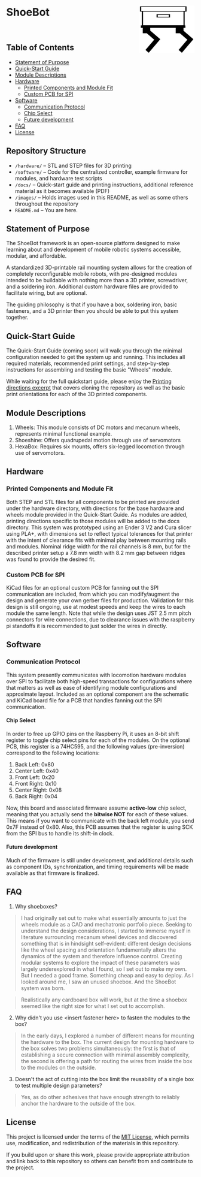 
# ShoeBot <img src="images/Logo.png" alt="ShoeBot Logo" width="150" align = "right"/>

&nbsp;
&nbsp;

## Table of Contents
- [Statement of Purpose](#statement-of-purpose)
- [Quick-Start Guide](#quick-start-guide)
- [Module Descriptions](#module-descriptions)
- [Hardware](#hardware)
  - [Printed Components and Module Fit](#printed-components-and-module-fit)
  - [Custom PCB for SPI](#custom-pcb-for-spi)
- [Software](#software)
  - [Communication Protocol](#communication-protocol)
  - [Chip Select](#chip-select)
  - [Future development](#future-development)
- [FAQ](#faq)
- [License](#license)

## Repository Structure
- `/hardware/` – STL and STEP files for 3D printing
- `/software/` – Code for the centralized controller, example firmware for modules, and hardware test scripts
- `/docs/` – Quick-start guide and printing instructions, additional reference material as it becomes available (PDF)
- `/images/` – Holds images used in this README, as well as some others throughout the repository
- `README.md` – You are here.

## Statement of Purpose
The ShoeBot framework is an open-source platform designed to make learning about and development of mobile robotic
systems accessible, modular, and affordable. 

A standardized 3D-printable rail mounting system allows for the creation of completely reconfigurable mobile robots,
with pre-designed modules intended to be buildable with nothing more than a 3D printer, screwdriver, and a soldering 
iron. Additional custom hardware files are provided to facilitate wiring, but are optional. 

The guiding philosophy is that if you have a box, soldering iron, basic fasteners, and a 3D printer then you should be 
able to put this system together.

## Quick-Start Guide
The Quick-Start Guide (coming soon) will walk you through the minimal configuration needed to get the system up and running. 
This includes all required materials, recommended print settings, and step-by-step instructions for assembling and testing 
the basic "Wheels" module.

While waiting for the full quickstart guide, please enjoy the [Printing directions excerpt](./docs/ShoeBot_Print_Guide.pdf) that covers cloning the repository as well as the basic print orientations
for each of the 3D printed components.

## Module Descriptions

1. Wheels: This module consists of DC motors and mecanum wheels, represents minimal functional example.
2. Shoeshine: Offers quadrupedal motion through use of servomotors
3. HexaBox: Requires six mounts, offers six-legged locomotion through use of servomotors.

## Hardware

### Printed Components and Module Fit
Both STEP and STL files for all components to be printed are provided under the hardware directory, with directions for
the base hardware and wheels module provided in the Quick-Start Guide. As modules are added, printing directions specific
to those modules will be added to the docs directory. This system was prototyped using an Ender 3 V2 and Cura slicer using 
PLA+, with dimensions set to reflect typical tolerances for that printer with the intent of clearance fits with minimal play between 
mounting rails and modules. Nominal ridge width for the rail channels is 8 mm, but for the described printer setup a 7.8 mm 
width with 8.2 mm gap between ridges was found to provide the desired fit. 

### Custom PCB for SPI
KiCad files for an optional custom PCB for fanning out the SPI communication are included, from which you can modify/augment the design
and generate your own gerber files for production. Validation for this design is still ongoing, use at modest speeds and
keep the wires to each module the same length. Note that while the design uses JST 2.5 mm pitch connectors for wire connections,
due to clearance issues with the raspberry pi standoffs it is recommended to just solder the wires in directly.

## Software

### Communication Protocol
This system presently communicates with locomotion hardware modules over SPI to facilitate both high-speed transactions
for configurations where that matters as well as ease of identifying module configurations and approximate layout. Included 
as an optional component are the schematic and KiCad board file for a PCB that handles fanning out the SPI communication.

#### Chip Select 
In order to free up GPIO pins on the Raspberry Pi, it uses an 8-bit shift register to toggle chip select pins for each of
the modules. On the optional PCB, this register is a 74HC595, and the following values (pre-inversion) correspond to the 
following locations:

1. Back Left: 0x80
2. Center Left: 0x40
3. Front Left: 0x20
4. Front Right: 0x10
5. Center Right: 0x08
6. Back Right: 0x04

Now, this board and associated firmware assume **active-low** chip select, meaning that you actually send the **bitwise NOT**
for each of these values. This means if you want to communicate with the back left module, you send 0x7F instead of 0x80. Also, 
this PCB assumes that the register is using SCK from the SPI bus to handle its shift-in clock.

#### Future development
Much of the firmware is still under development, and additional details such as component IDs, synchronization, and timing
requirements will be made available as that firmware is finalized. 

## FAQ

1. Why shoeboxes?

>I had originally set out to make what essentially amounts to just the wheels module as a CAD and mechatronic portfolio piece.
Seeking to understand the design considerations, I started to immerse myself in literature surrounding mecanum wheel devices 
and discovered something that is in hindsight self-evident: different design decisions like the wheel spacing and orientation 
fundamentally alters the dynamics of the system and therefore influence control. Creating modular systems to explore the impact 
of these parameters was largely underexplored in what I found, so I set out to make my own. But I needed a good frame. Something
cheap and easy to deploy. As I looked around me, I saw an unused shoebox. And the ShoeBot system was born. 

>Realistically any cardboard box will work, but at the time a shoebox seemed like the right size for what I set out to accomplish.

2. Why didn't you use \<insert fastener here\> to fasten the modules to the box?

>In the early days, I explored a number of different means for mounting the hardware to the box. The current design for mounting
hardware to the box solves two problems simultaneously: the first is that of establishing a secure connection with minimal
assembly complexity, the second is offering a path for routing the wires from inside the box to the modules on the outside.

3. Doesn't the act of cutting into the box limit the reusability of a single box to test multiple design parameters?

>Yes, as do other adhesives that have enough strength to reliably anchor the hardware to the outside of the box. 

## License
This project is licensed under the terms of the [MIT License](LICENSE), which permits use, modification, and redistribution 
of the materials in this repository.

If you build upon or share this work, please provide appropriate attribution and link back to this repository so others can 
benefit from and contribute to the project.
